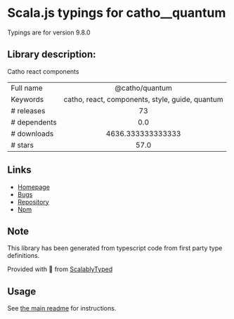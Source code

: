 
# Scala.js typings for catho__quantum

Typings are for version 9.8.0

## Library description:
Catho react components

|                    |                 |
| ------------------ | :-------------: |
| Full name          | @catho/quantum |
| Keywords           | catho, react, components, style, guide, quantum |
| # releases         | 73 |
| # dependents       | 0.0 |
| # downloads        | 4636.333333333333 |
| # stars            | 57.0 |

## Links
- [Homepage](https://github.com/catho/quantum#readme)
- [Bugs](https://github.com/catho/quantum/issues)
- [Repository](https://github.com/catho/quantum)
- [Npm](https://www.npmjs.com/package/%40catho%2Fquantum)
    


## Note
This library has been generated from typescript code from first party type definitions.

Provided with :purple_heart: from [ScalablyTyped](https://github.com/oyvindberg/ScalablyTyped)

## Usage
See [the main readme](../../readme.md) for instructions.


